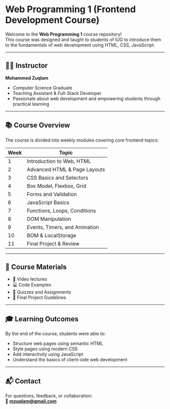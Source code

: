 # Web Programming 1 (Frontend Development Course)

Welcome to the **Web Programming 1** course repository!  
This course was designed and taught to students of IUG to introduce them to the fundamentals of web development using HTML, CSS, JavaScript.

---

## 🧑‍🏫 Instructor

**Mohammed Zuqlam**  
- Computer Science Graduate  
- Teaching Assistant & Full-Stack Developer  
- Passionate about web development and empowering students through practical learning  

---
## 📚 Course Overview

The course is divided into weekly modules covering core frontend topics:

| Week | Topic                         |
|------|-------------------------------|
| 1    | Introduction to Web, HTML     |
| 2    | Advanced HTML & Page Layouts  |
| 3    | CSS Basics and Selectors      |
| 4    | Box Model, Flexbox, Grid      |
| 5    | Forms and Validation          |
| 6    | JavaScript Basics             |
| 7    | Functions, Loops, Conditions  |
| 8    | DOM Manipulation              |
| 9    | Events, Timers, and Animation |
| 10   | BOM & LocalStorage            |
| 11   | Final Project & Review        |

---

## 📝 Course Materials

- 📄 Video lectures
- 💻 Code Examples
- 🧠 Quizzes and Assignments
- 🏁 Final Project Guidelines

---

## 🎓 Learning Outcomes

By the end of the course, students were able to:

- Structure web pages using semantic HTML
- Style pages using modern CSS
- Add interactivity using JavaScript
- Understand the basics of client-side web development

---

## 📬 Contact

For questions, feedback, or collaboration:  
📧 **mzuqlam@gmail.com**
